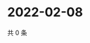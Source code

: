 # 2022-02-08

共 0 条

<!-- BEGIN WEIBO -->
<!-- 最后更新时间 Tue Feb 08 2022 13:08:09 GMT+0800 (China Standard Time) -->

<!-- END WEIBO -->
